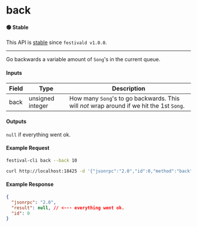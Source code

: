 # back

#### 🟢 Stable
This API is [stable](/api-stability/marker.md) since `festivald v1.0.0`.

---

Go backwards a variable amount of `Song`'s in the current queue.

#### Inputs
| Field | Type             | Description |
|-------|------------------|-------------|
| back  | unsigned integer | How many `Song`'s to go backwards. This will _not_ wrap around if we hit the 1st `Song`.

#### Outputs
`null` if everything went ok.

#### Example Request
```bash
festival-cli back --back 10
```
```bash
curl http://localhost:18425 -d '{"jsonrpc":"2.0","id":0,"method":"back","params":{"back":10}}'
```

#### Example Response
```json
{
  "jsonrpc": "2.0",
  "result": null, // <--- everything went ok.
  "id": 0
}
```
